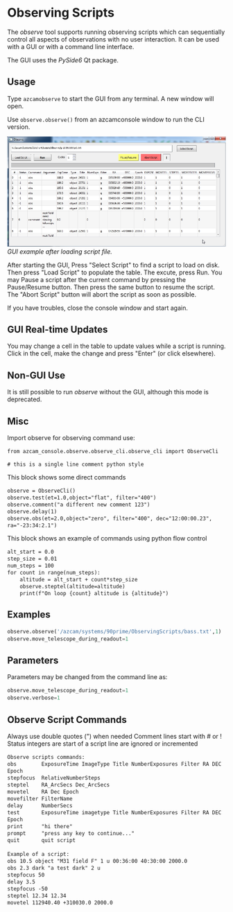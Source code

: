 # Observing Scripts

The *observe* tool supports running observing scripts which can sequentially control all aspects of observations with no user interaction. It can be used with a GUI or with a command line interface.

The GUI uses the *PySide6* Qt package.

## Usage

Type `azcamobserve` to start the GUI from any terminal.  A new window will open.

Use `observe.observe()` from an azcamconsole window to run the CLI version.

![GUI example after loading script file.](img/observe_gui.jpg)
*GUI example after loading script file.*

After starting the GUI, Press "Select Script" to find a script to load on disk. 
Then press "Load Script" to populate the table.  The excute, press Run.
You may Pause a script after the current command by pressing the Pause/Resume button. 
Then press the same button to resume the script.  The "Abort Script" button will 
abort the script as soon as possible.

If you have troubles, close the console window and start again.

## GUI Real-time Updates

   You may change a cell in the table to update values while a script is running.  Click in the cell, make the change and press "Enter" (or click elsewhere).
   
## Non-GUI Use

It is still possible to run *observe* without the GUI, although this mode is deprecated.

## Misc

Import observe for observing command use:
```
from azcam_console.observe.observe_cli.observe_cli import ObserveCli
```

```
# this is a single line comment python style
```

This block shows some direct commands
```
observe = ObserveCli()
observe.test(et=1.0,object="flat", filter="400")
observe.comment("a different new comment 123")
observe.delay(1)
observe.obs(et=2.0,object="zero", filter="400", dec="12:00:00.23", ra="-23:34:2.1")
```

This block shows an example of commands using python flow control
```
alt_start = 0.0
step_size = 0.01
num_steps = 100
for count in range(num_steps):
    altitude = alt_start + count*step_size
    observe.steptel(altitude=altitude)
    print(f"On loop {count} altitude is {altitude}")
```

## Examples

```python
observe.observe('/azcam/systems/90prime/ObservingScripts/bass.txt',1)
observe.move_telescope_during_readout=1
```

## Parameters

   Parameters may be changed from the command line as:
   
```python
observe.move_telescope_during_readout=1
observe.verbose=1
```

## Observe Script Commands

Always use double quotes (") when needed
Comment lines start with # or !
Status integers are start of a script line are ignored or incremented

```
Observe scripts commands:
obs        ExposureTime ImageType Title NumberExposures Filter RA DEC Epoch
stepfocus  RelativeNumberSteps
steptel    RA_ArcSecs Dec_ArcSecs
movetel    RA Dec Epoch
movefilter FilterName
delay      NumberSecs
test       ExposureTime imagetype Title NumberExposures Filter RA DEC Epoch
print      "hi there"
prompt     "press any key to continue..."
quit       quit script

Example of a script:
obs 10.5 object "M31 field F" 1 u 00:36:00 40:30:00 2000.0 
obs 2.3 dark "a test dark" 2 u
stepfocus 50
delay 3.5
stepfocus -50
steptel 12.34 12.34
movetel 112940.40 +310030.0 2000.0
```
